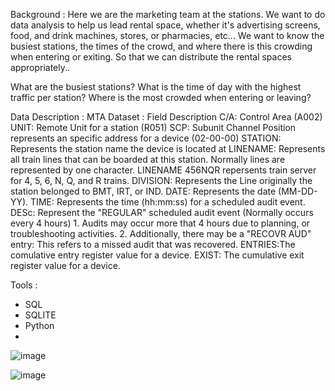 
Background :
Here we are the marketing team at the stations. We want to do data analysis to help us lead rental space, whether it's advertising screens, food, and drink machines, stores, or pharmacies, etc...
We want to know the busiest stations, the times of the crowd, and where there is this crowding when entering or exiting.
So that we can distribute the rental spaces appropriately..

What are the busiest stations? 
What is the time of day with the highest traffic per station?
Where is the most crowded when entering or leaving?

Data Description : 
MTA Dataset : 
Field Description
C/A: Control Area (A002)
UNIT: Remote Unit for a station (R051)
SCP: Subunit Channel Position represents an specific address for a device (02-00-00)
STATION: Represents the station name the device is located at
LINENAME: Represents all train lines that can be boarded at this station. Normally lines are represented by one character.  LINENAME 456NQR repersents train server for 4, 5, 6, N, Q, and R trains.
DIVISION: Represents the Line originally the station belonged to BMT, IRT, or IND.
DATE: Represents the date (MM-DD-YY).
TIME: Represents the time (hh:mm:ss) for a scheduled audit event.
DESc: Represent the "REGULAR" scheduled audit event (Normally occurs every 4 hours)
           1. Audits may occur more that 4 hours due to planning, or troubleshooting activities. 
           2. Additionally, there may be a "RECOVR AUD" entry: This refers to a missed audit that                                         was recovered.
ENTRIES:The comulative entry register value for a device.
EXIST: The cumulative exit register value for a device.

Tools : 
-	SQL
-	SQLITE
-	Python 
-	
![image](https://user-images.githubusercontent.com/90608912/135822204-7ae305a6-64bc-403c-b0aa-3340f31ad4e4.png)
 


![image](https://user-images.githubusercontent.com/90608912/135745664-5c997168-7f51-4652-affc-fac9ec46dfbc.png)
